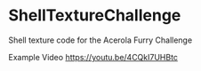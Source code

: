 # ShellTextureChallenge
Shell texture code for the Acerola Furry Challenge



Example Video
https://youtu.be/4CQkI7UHBtc
